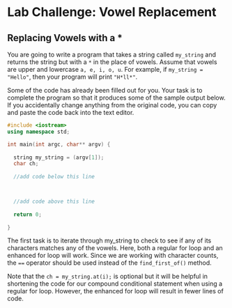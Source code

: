 # Lab Challenge: Vowel Replacement
## Replacing Vowels with a *
You are going to write a program that takes a string called `my_string` and returns the string but with a `*` in the place of vowels. Assume that vowels are upper and lowercase `a, e, i, o, u`. For example, if `my_string = "Hello"`, then your program will print `"H*ll*"`.

Some of the code has already been filled out for you. Your task is to complete the program so that it produces some of the sample output below. If you accidentally change anything from the original code, you can copy and paste the code back into the text editor.

```cpp
#include <iostream>
using namespace std;

int main(int argc, char** argv) {
  
  string my_string = (argv[1]);
  char ch;
  
  //add code below this line



  //add code above this line
  
  return 0;
  
}
```
The first task is to iterate through my_string to check to see if any of its characters matches any of the vowels. Here, both a regular for loop and an enhanced for loop will work. Since we are working with character counts, the `==` operator should be used instead of the `find_first_of()` method.

Note that the `ch = my_string.at(i);` is optional but it will be helpful in shortening the code for our compound conditional statement when using a regular for loop. However, the enhanced for loop will result in fewer lines of code.